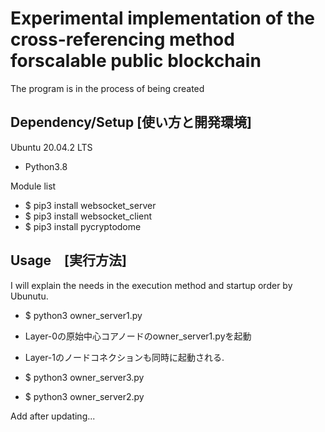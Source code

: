 # Experimental implementation of the cross-referencing method forscalable public blockchain

The program is in the process of being created

## Dependency/Setup [使い方と開発環境]
Ubuntu 20.04.2 LTS
 - Python3.8

Module list
 - $ pip3 install websocket_server
 - $ pip3 install websocket_client
 - $ pip3 install pycryptodome


## Usage　[実行方法]
I will explain the needs in the execution method and startup order by Ubunutu.
 - $ python3 owner_server1.py
 - Layer-0の原始中心コアノードのowner_server1.pyを起動
 - Layer-1のノードコネクションも同時に起動される.

 - $ python3 owner_server3.py


 - $ python3 owner_server2.py


Add after updating...
